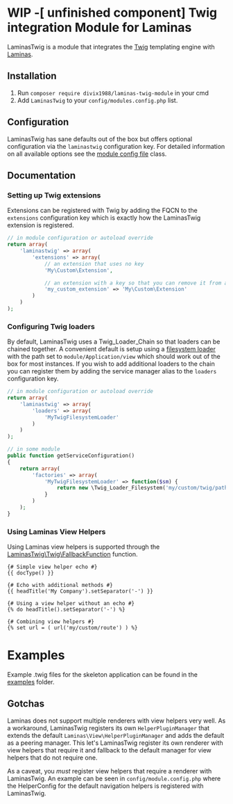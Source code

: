 # WIP -[ unfinished component] Twig integration Module for Laminas

LaminasTwig is a module that integrates the [Twig](http://twig.sensiolabs.org) templating engine with
[Laminas](http://getlaminas.org).

## Installation

 1. Run `composer require divix1988/laminas-twig-module` in your cmd
 2. Add `LaminasTwig` to your `config/modules.config.php` list.

## Configuration

LaminasTwig has sane defaults out of the box but offers optional configuration via the `laminastwig` configuration key. For
detailed information on all available options see the [module config file](https://github.com/divix1988/laminas-twig-module/tree/master/config/module.config.php)
class.

## Documentation

### Setting up Twig extensions

Extensions can be registered with Twig by adding the FQCN to the `extensions` configuration key which is exactly how the
LaminasTwig extension is registered.

```php
// in module configuration or autoload override
return array(
    'laminastwig' => array(
        'extensions' => array(
            // an extension that uses no key
            'My\Custom\Extension',

            // an extension with a key so that you can remove it from another module
            'my_custom_extension' => 'My\Custom\Extension'
        )
    )
);
```

### Configuring Twig loaders

By default, LaminasTwig uses a Twig_Loader_Chain so that loaders can be chained together. A convenient default is setup using
a [filesystem loader](https://github.com/divix1988/laminas-twig-module/tree/master/Module.php#L36) with the path set to
`module/Application/view` which should work out of the box for most instances. If you wish to add additional loaders
to the chain you can register them by adding the service manager alias to the `loaders` configuration key.

```php
// in module configuration or autoload override
return array(
    'laminastwig' => array(
        'loaders' => array(
            'MyTwigFilesystemLoader'
        )
    )
);

// in some module
public function getServiceConfiguration()
{
    return array(
        'factories' => array(
            'MyTwigFilesystemLoader' => function($sm) {
                return new \Twig_Loader_Filesystem('my/custom/twig/path');
            }
        )
    );
}
```

### Using Laminas View Helpers

Using Laminas view helpers is supported through the [LaminasTwig\Twig\FallbackFunction](https://github.com/divix1988/laminas-twig-module/tree/master/src/ZfcTwig/FallbackFunction.php)
function.

```twig
{# Simple view helper echo #}
{{ docType() }}

{# Echo with additional methods #}
{{ headTitle('My Company').setSeparator('-') }}

{# Using a view helper without an echo #}
{% do headTitle().setSeparator('-') %}

{# Combining view helpers #}
{% set url = ( url('my/custom/route') ) %}
```

# Examples

Example .twig files for the skeleton application can be found in the [examples](https://github.com/divix1988/laminas-twig-module/tree/master/examples)
folder.

## Gotchas

Laminas does not support multiple renderers with view helpers very well. As a workaround, LaminasTwig registers its own
`HelperPluginManager` that extends the default `Laminas\View\HelperPluginManager` and adds the default as a peering manager.
This let's LaminasTwig register its own renderer with view helpers that require it and fallback to the default manager for
view helpers that do not require one.

As a caveat, you *must* register view helpers that require a renderer with LaminasTwig. An example can be seen in
`config/module.config.php` where the HelperConfig for the default navigation helpers is registered with LaminasTwig.
